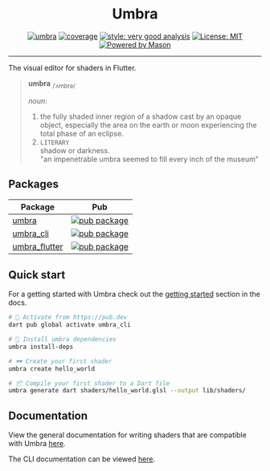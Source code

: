 <h1 align="center">
Umbra
</h1>

<p align="center">
<a href="https://github.com/wolfenrain/umbra/actions"><img src="https://github.com/wolfenrain/umbra/workflows/umbra/badge.svg" alt="umbra"></a>
<a href="https://github.com/wolfenrain/umbra/actions"><img src="https://raw.githubusercontent.com/wolfenrain/umbra/main/coverage_badge.svg" alt="coverage"></a>
<a href="https://pub.dev/packages/very_good_analysis"><img src="https://img.shields.io/badge/style-very_good_analysis-B22C89.svg" alt="style: very good analysis"></a>
<a href="https://opensource.org/licenses/MIT"><img src="https://img.shields.io/badge/license-MIT-purple.svg" alt="License: MIT"></a>
<a href="https://github.com/felangel/mason"><img src="https://img.shields.io/endpoint?url=https%3A%2F%2Ftinyurl.com%2Fmason-badge" alt="Powered by Mason"></a>
</p>

---

The visual editor for shaders in Flutter.

> **umbra** <sub>/ˈʌmbrə/</sub>
>
> _noun_:
> 1. the fully shaded inner region of a shadow cast by an opaque object, especially the area on  the earth or moon experiencing the total phase of an eclipse.
> 2. `LITERARY`  
>   shadow or darkness.  
>  "an impenetrable umbra seemed to fill every inch of the museum"

## Packages

| Package                                                                               | Pub                                                                                                      |
| ------------------------------------------------------------------------------------- | -------------------------------------------------------------------------------------------------------- |
| [umbra](https://github.com/wolfenrain/umbra/tree/main/packages/umbra)                 | [![pub package](https://img.shields.io/pub/v/umbra.svg)](https://pub.dev/packages/umbra)                 |
| [umbra_cli](https://github.com/wolfenrain/umbra/tree/main/packages/umbra_cli)         | [![pub package](https://img.shields.io/pub/v/umbra_cli.svg)](https://pub.dev/packages/umbra_cli)         |
| [umbra_flutter](https://github.com/wolfenrain/umbra/tree/main/packages/umbra_flutter) | [![pub package](https://img.shields.io/pub/v/umbra_flutter.svg)](https://pub.dev/packages/umbra_flutter) |

## Quick start

For a getting started with Umbra check out the [getting started](https://github.com/wolfenrain/umbra/tree/main/docs/getting-started) section in the docs.

```sh
# 🎯 Activate from https://pub.dev
dart pub global activate umbra_cli

# 🚀 Install umbra dependencies
umbra install-deps

# 🕶️ Create your first shader
umbra create hello_world

# 📦 Compile your first shader to a Dart file
umbra generate dart shaders/hello_world.glsl --output lib/shaders/
```



## Documentation

View the general documentation for writing shaders that are compatible with Umbra [here](https://github.com/wolfenrain/umbra/tree/main/docs).

The CLI documentation can be viewed [here](docs/cli-commands.md).
